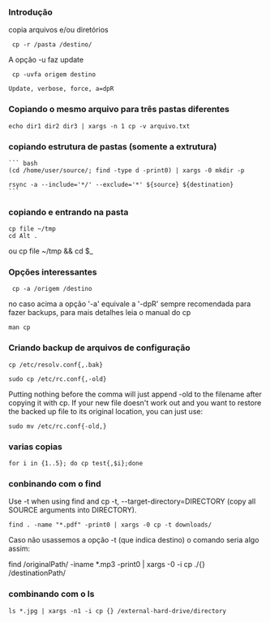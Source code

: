 ### Introdução
copia arquivos e/ou diretórios

     cp -r /pasta /destino/

A opção -u faz update

     cp -uvfa origem destino

    Update, verbose, force, a=dpR


### Copiando o mesmo arquivo para três pastas diferentes

    echo dir1 dir2 dir3 | xargs -n 1 cp -v arquivo.txt

### copiando estrutura de pastas (somente a extrutura)

    ``` bash
    (cd /home/user/source/; find -type d -print0) | xargs -0 mkdir -p

    rsync -a --include='*/' --exclude='*' ${source} ${destination}
    ```

### copiando e entrando na pasta

    cp file ~/tmp
    cd Alt .
ou
    cp file ~/tmp && cd $_

### Opções interessantes

     cp -a /origem /destino

no caso acima a opção '-a' equivale a '-dpR'
sempre recomendada para fazer backups, para mais detalhes
leia o manual do cp

    man cp

### Criando backup de arquivos de configuração

    cp /etc/resolv.conf{,.bak}

    sudo cp /etc/rc.conf{,-old}

Putting nothing before the comma will just append -old to the filename after
copying it with cp. If your new file doesn't work out and you want to restore
the backed up file to its original location, you can just use:

    sudo mv /etc/rc.conf{-old,}

### varias copias

    for i in {1..5}; do cp test{,$i};done

### conbinando com o find
Use -t when using find and cp
-t, --target-directory=DIRECTORY (copy all SOURCE arguments into DIRECTORY).

    find . -name "*.pdf" -print0 | xargs -0 cp -t downloads/

Caso não usassemos a opção -t (que indica destino) o comando seria algo assim:

find /originalPath/ -iname \*.mp3 -print0 | xargs -0 -i cp ./{} /destinationPath/

### combinando com o ls

    ls *.jpg | xargs -n1 -i cp {} /external-hard-drive/directory

